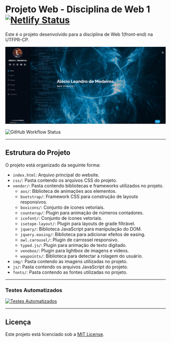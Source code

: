 # Projeto Web - Disciplina de Web 1 [![Netlify Status](https://api.netlify.com/api/v1/badges/b62c764a-da0a-4199-bc01-e8d2fdf5e978/deploy-status)](https://app.netlify.com/sites/portfoliomee/deploys)

Este é o projeto desenvolvido para a disciplina de Web 1(front-end) na UTFPR-CP.

![Começo](https://github.com/AlexDeSaran/Portfolio/blob/main/assets/img/Capturar.PNG)

![GitHub Workflow Status](https://img.shields.io/github/actions/workflow/status/M4deN/Portfolio/ci.yml?label=Test%20Workflows&logo=GitHub&style=for-the-badge)
___

## Estrutura do Projeto

O projeto está organizado da seguinte forma:

- `index.html`: Arquivo principal do website.
- `css/`: Pasta contendo os arquivos CSS do projeto.
- `vendor/`: Pasta contendo bibliotecas e frameworks utilizados no projeto.
  - `aos/`: Biblioteca de animações aos elementos.
  - `bootstrap/`: Framework CSS para construção de layouts responsivos.
  - `boxicons/`: Conjunto de ícones vetoriais.
  - `counterup/`: Plugin para animação de números contadores.
  - `icofont/`: Conjunto de ícones vetoriais.
  - `isotope-layout/`: Plugin para layouts de grade filtrável.
  - `jquery/`: Biblioteca JavaScript para manipulação do DOM.
  - `jquery.easing/`: Biblioteca para adicionar efeitos de easing.
  - `owl.carousel/`: Plugin de carrossel responsivo.
  - `typed.js/`: Plugin para animação de texto digitado.
  - `venobox/`: Plugin para lightbox de imagens e vídeos.
  - `waypoints/`: Biblioteca para detectar a rolagem do usuário.
- `img/`: Pasta contendo as imagens utilizadas no projeto.
- `js/`: Pasta contendo os arquivos JavaScript do projeto.
- `fonts/`: Pasta contendo as fontes utilizadas no projeto.

___

### Testes Automatizados

[![Testes Automatizados](https://github.com/M4deN/Portfolio/assets/43422425/e13395e9-8c3a-4f30-8463-559ff551895e)](https://github.com/M4deN/Portfolio/assets/43422425/e13395e9-8c3a-4f30-8463-559ff551895e)

___

## Licença

Este projeto está licenciado sob a [MIT License](LICENSE).
